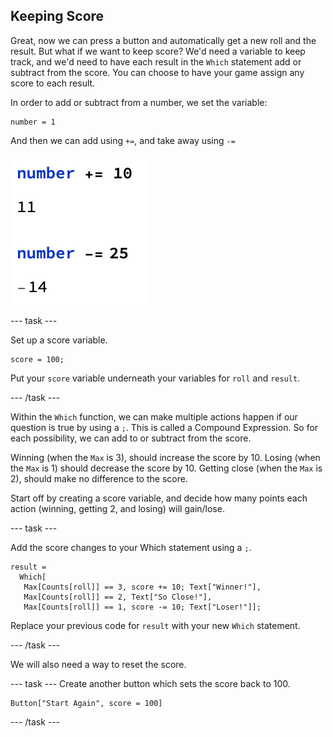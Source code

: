 ## Keeping Score

Great, now we can press a button and automatically get a new roll and the result. But what if we want to keep score? We'd need a variable to keep track, and we'd need to have each result in the `Which` statement add or subtract from the score. You can choose to have your game assign any score to each result.

In order to add or subtract from a number, we set the variable:
```
number = 1
```
And then we can add using `+=`, and take away using `-=`

![Number Adding](images/NumberAdd.png)

--- task ---

Set up a score variable.

```
score = 100;
```
Put your `score` variable underneath your variables for `roll` and `result`. 

--- /task ---

Within the `Which` function, we can make multiple actions happen if our question is true by using a `;`. This is called a Compound Expression. So for each possibility, we can add to or subtract from the score.

Winning (when the `Max` is 3), should increase the score by 10.
Losing (when the `Max` is 1) should decrease the score by 10.
Getting close (when the `Max` is 2), should make no difference to the score.

Start off by creating a score variable, and decide how many points each action (winning, getting 2, and losing) will gain/lose.

--- task ---

Add the score changes to your Which statement using a `;`.

```
result =
  Which[
   Max[Counts[roll]] == 3, score += 10; Text["Winner!"],
   Max[Counts[roll]] == 2, Text["So Close!"],
   Max[Counts[roll]] == 1, score -= 10; Text["Loser!"]];
```
Replace your previous code for `result` with your new `Which` statement.

--- /task ---

We will also need a way to reset the score.

--- task ---
Create another button which sets the score back to 100.

```
Button["Start Again", score = 100]
```
 --- /task ---

